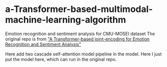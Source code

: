 # a-Transformer-based-multimodal-machine-learning-algorithm
Emotion recognition and sentiment analysis for CMU-MOSEI dataset
The original repo is from ["A Transformer-based joint-encoding for Emotion Recognition and Sentiment Analysis"](https://github.com/jbdel/MOSEI_UMONS)

Here add two cascade self-attention model pipeline in the model. Here I just put the model here, which can run in the original repo. 
